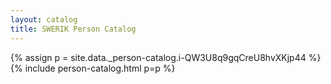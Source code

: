 ```yaml
---
layout: catalog
title: SWERIK Person Catalog
---
```

{% assign p = site.data._person-catalog.i-QW3U8q9gqCreU8hvXKjp44 %}
{% include person-catalog.html p=p %}

